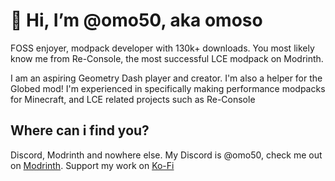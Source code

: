 # 👋 Hi, I’m @omo50, aka omoso
FOSS enjoyer, modpack developer with 130k+ downloads. You most likely know me from Re-Console, the most successful LCE modpack on Modrinth.

I am an aspiring Geometry Dash player and creator. I'm also a helper for the Globed mod!
I'm experienced in specifically making performance modpacks for Minecraft, and LCE related projects such as Re-Console

## Where can i find you?
Discord, Modrinth and nowhere else.
My Discord is @omo50, check me out on [Modrinth](https://modrinth.com/user/omoso). Support my work on [Ko-Fi](https://ko-fi.com/omoso)
